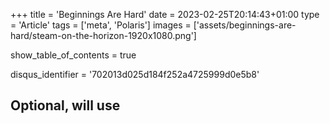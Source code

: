 +++
title = 'Beginnings Are Hard'
date = 2023-02-25T20:14:43+01:00
type = 'Article'
tags = ['meta', 'Polaris']
images = ['assets/beginnings-are-hard/steam-on-the-horizon-1920x1080.png']

show_table_of_contents = true

disqus_identifier = '702013d025d184f252a4725999d0e5b8'
## Optional, will use <title> tag value instead.
# disqus_title = ''
## Optional, will use window.location.href instead.
# disqus_url = ''
show_disqus = true
show_comment_count = true

share_buttons = ['facebook', 'twitter']

draft = false
+++

Well it took some time (almost 6 years) to create a personal blog, but here we are.

<!--more-->

## How did we come here?

This is not the first attempt on creating my own website. On my [GitHub](https://github.com/nathiss) there are many
(most of them private) repos, which contains some sort of _personal website_. All of them abandoned, but not this one!

... at least not yet. ✌(-‿-)✌ However I'm optimistic.

To better understand why I have such high hopes for this project let's go down the rabbit hole and analyze its ancestors
and try to point out why they failed.

### Platform 1: 0x52 (Django 2.2)

[Django](https://www.djangoproject.com/) is one of the first tools I've ever used to create something on the web.

> Django is a high-level Python web framework that encourages rapid development and clean, pragmatic design.
> Built by experienced developers, it takes care of much of the hassle of web development, so you can focus on writing
> your app without needing to reinvent the wheel. It’s free and open source.  
> ~ [Django website](https://www.djangoproject.com/)

Using that framework I've built a web journal. The idea was that at any moment I could use one of my devices to create
a new journal entry. They were automatically sorted by creation date and tagged with tokens retrieved from the entry's
content. The latter deserves a bit more digging into, so let's consider the following entry:

> Lorem ipsum @dolor sit amet, consectetur adipiscing elit. Aliquam sed eleifend magna. @Quisque venenatis ex ex, a
> suscipit purus iaculis ac. Sed @lacinia tincidunt nunc vitae consectetur.

A tag is a sequence of characters between `'@'` and one of `',<.>/?;:\'"[{]}\\|()=+#$%^&*~\r\n '`. When an entry was
either created or modified, then the logic extracted tags from content:

```python
@staticmethod
def extract_tag_names(text):
    words = re.split(Tag.escape_delimiters(Tag.TAG_DELIMITERS), text)
    words = list(filter(None, words))
    return [tag_name[1:].lower() for tag_name in words if tag_name.startswith(Tag.TAG_SYMBOL)]
```

It worked pretty well. I could create a new tag or use an already existing one. When the tag was orphaned _(meaning it
was referenced by no entry)_ the logic was able to take care of that too. :eyes:

The solution was designed to be used by more that one user: each person would have an account and they would be able to
access only their own entries and tags.

What happened with that project? I used it for a while, but after some time I wasn't really actively adding new entries,
so it just fated away. Also it was more of a personal utility website, than a blog. It was publicly available on
[Heroku](https://www.heroku.com/) until quite recently actually. I took down the website when [Heroku announced their
removal of free product plans](https://help.heroku.com/RSBRUH58/removal-of-heroku-free-product-plans-faq).

### Platform 2: Titan (ASP.NET)

This was _an another_ iteration of personal website development. I've decided to use
[.NET](https://en.wikipedia.org/wiki/.NET) for this one, because earlier in that year I got my first job in the field
and I was hyped to build something with the technology we used at work _(we were developing a few solutions and one of
them was built on top of [.NET Framework](https://en.wikipedia.org/wiki/.NET_Framework))_.

Sadly I deleted the source code some time ago as a part of my GitHub purge, but I remember quite vividly the problem(s)
with this one. In a sentence: it was too overengineered.

> the strategy is definitely: first make it work, then make it right, and, finally, make it fast.  
> ~ "The C Language and Models for Systems Programming" in Byte magazine (August 1983)

I wanted to use [JWT](https://en.wikipedia.org/wiki/JSON_Web_Token) as a user authentication method. I've read on many
places on the web that it's a bad idea, but still I was devoted to make it work. One of the issues I was aware of was
that you cannot _easily_ and _permanently_ logout a user when using JWT.

In a nutshell JWT are tokens stored on the client-side. However, due to encryption, they can only be read by the
service. So with each request the client sends its token to the sever (like a cookie, you might say). If the token is
well-formed, then the server, with quite high certainty, can assume it wasn't tinkered with.

Going back to logout issue: to ensure that session will not last indefinitely the server could add `"expiryDate"` field
to payload and check its value with each request and respond accordingly. That works pretty well. The client has no way
of modifying `"expiryDate"`.

Yet it's much harder to kill the session before token expiries. My attempt was to add a new field to token's payload
which would indicate that its no longer valid and send it back to the client. The problem though is that the client does
not **need** to use the new token. It still can use the old one and, since we don't store session information on the
server, the service has not way of detecting that. :anger:

The solution I came up with was to use [Redis](https://redis.io/). To store that information on the server-side.

> **Redis:**
> The open source, in-memory data store used by millions of developers as a database, cache, streaming engine,
> and message broker.

Once the server decides the user should be logged out, it will store JWT's ID in Redis alongside with an indication of
whether the session has ended.

Can you see now when I said it was overengineered? So many complex solutions for a logout functionality. The project
ended because I was too wornout to finish it.

### Platform 3: Polaris (React)

I'm actually quite proud of this one. It's a static website running on [React](https://reactjs.org/) and hosting my
vector graphics. It's painfully simple, but that was kinda the point. I wanted to have a way of hosting those images
ASAP, hence React and GitHub Pages, [where the website is actually hosted](https://nathiss.github.io/Polaris/).

It wasn't my first contact with technologies used in frontend, but it was the first time when I used _state of the art_
tools for a new website. My knowledge of [NodeJS](https://nodejs.org/en/) and utilities built on top of it was
practically nonexistent. That changed once I've written Polaris; now I'm just new to this stuff.

{{< figure src="./steam-on-the-horizon-small.png" alt="Steam on the horizon"
    link="https://nathiss.github.io/Polaris/" target="_blank"
    title="Steam on the horizon"
    class="border"
>}}

I don't have much more to say here other that, it was a while when I've used [Inkscape](https://inkscape.org/) to create
those images and when I needed to use it again, for the sake of this blog, it was terrifying to see how much one can
forget what one has learned. ಠ_ಠ

### Platforms long forgotten

There were many more projects which aimed to create my personal space on the web, but only these mentioned above are
still remembered by me enough to write a few sentences about.

It's safe to say they all suffered from the same fundamental flaws:

- they were too complex,
- they were trying to solve all possible future problem without aiming to deliver the most basic functionality,
- backend is hard.

This blog, on the other hand, is a static content website build with [Hugo](https://gohugo.io/). I think to some extend
I was aware that tools like Hugo existed, but I've never considered using them. I cannot really explain as to why; maybe
I was trying too hard to use a new fancy tool I've just learned about.

## The goal and future of this project

The goal of this project is to create an archive for stuff I'm going to learn. It's still unclear as to what I'm going
to post on this blog, but it's safe to say that it's going to be techy.

I cannot say with any amount of certainty how often I'll be writing new articles. I'm really looking forward to making
new content though. I believe it will also tilt me significantly into learning about new things.

There are still some adjustments I need to make on the website, I'm probably going to focus on them before I'll work on
new articles, but in general it is functionally complete.

So as of now, thank you for reading.

:ocean:
